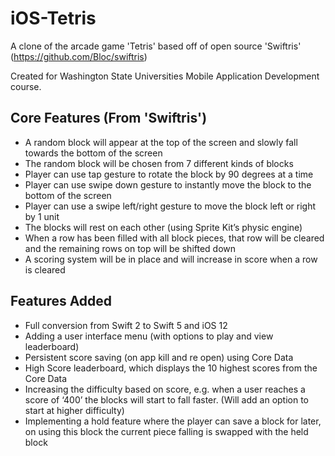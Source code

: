 # iOS-Tetris

A clone of the arcade game 'Tetris' based off of open source 'Swiftris' (https://github.com/Bloc/swiftris)

Created for Washington State Universities Mobile Application Development course.

## Core Features (From 'Swiftris')
* A random block will appear at the top of the screen and slowly fall towards the bottom of the screen
* The random block will be chosen from 7 different kinds of blocks
* Player can use tap gesture to rotate the block by 90 degrees at a time
* Player can use swipe down gesture to instantly move the block to the bottom of the screen
* Player can use a swipe left/right gesture to move the block left or right by 1 unit
* The blocks will rest on each other (using Sprite Kit’s physic engine)
* When a row has been filled with all block pieces, that row will be cleared and the remaining rows on top will be shifted down
* A scoring system will be in place and will increase in score when a row is cleared

## Features Added
* Full conversion from Swift 2 to Swift 5 and iOS 12
* Adding a user interface menu (with options to play and view leaderboard)
* Persistent score saving (on app kill and re open) using Core Data
* High Score leaderboard, which displays the 10 highest scores from the Core Data
* Increasing the difficulty based on score, e.g. when a user reaches a score of ‘400’ the blocks will start to fall faster. (Will add an option to start at higher difficulty)
* Implementing a hold feature where the player can save a block for later, on using this block the current piece falling is swapped with the held block
